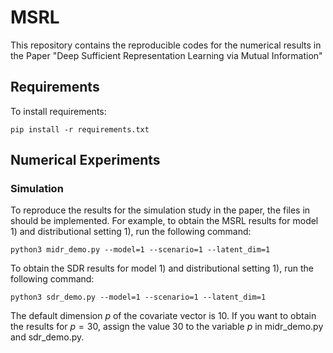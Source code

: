 # MSRL
This repository contains the reproducible codes for the numerical results in the Paper "Deep Sufficient Representation Learning via Mutual Information"

## Requirements

To install requirements:

    pip install -r requirements.txt

## Numerical Experiments

### Simulation

To reproduce the results for the simulation study in the paper, the files in should be implemented. For example, to obtain the MSRL results for model 1) and distributional setting 1), run the following command:

    python3 midr_demo.py --model=1 --scenario=1 --latent_dim=1
    
To obtain the SDR results for model 1) and distributional setting 1), run the following command:
    
    python3 sdr_demo.py --model=1 --scenario=1 --latent_dim=1
    
The default dimension $p$ of the covariate vector is 10. If you want to obtain the results for $p=30$, assign the value 30 to the variable $p$ in midr_demo.py and sdr_demo.py.
